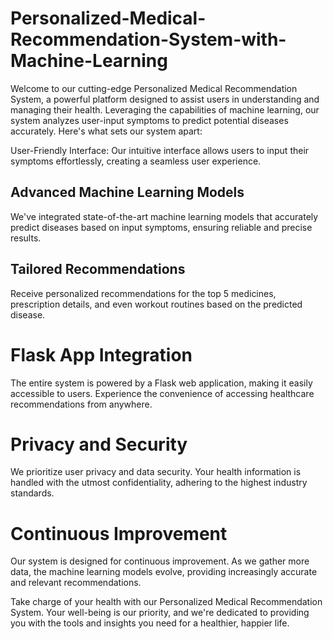 # Personalized-Medical-Recommendation-System-with-Machine-Learning
Welcome to our cutting-edge Personalized Medical Recommendation System, a powerful platform designed to assist users in understanding and managing their health. Leveraging the capabilities of machine learning, our system analyzes user-input symptoms to predict potential diseases accurately. Here's what sets our system apart:

User-Friendly Interface: Our intuitive interface allows users to input their symptoms effortlessly, creating a seamless user experience.

## Advanced Machine Learning Models
We've integrated state-of-the-art machine learning models that accurately predict diseases based on input symptoms, ensuring reliable and precise results.

## Tailored Recommendations
Receive personalized recommendations for the top 5 medicines, prescription details, and even workout routines based on the predicted disease.

# Flask App Integration
The entire system is powered by a Flask web application, making it easily accessible to users. Experience the convenience of accessing healthcare recommendations from anywhere.

# Privacy and Security
We prioritize user privacy and data security. Your health information is handled with the utmost confidentiality, adhering to the highest industry standards.

# Continuous Improvement
Our system is designed for continuous improvement. As we gather more data, the machine learning models evolve, providing increasingly accurate and relevant recommendations.

Take charge of your health with our Personalized Medical Recommendation System. Your well-being is our priority, and we're dedicated to providing you with the tools and insights you need for a healthier, happier life.
